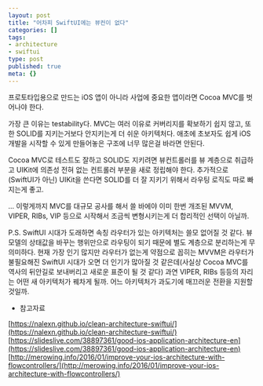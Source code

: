 ```yaml
---
layout: post
title: "어차피 SwiftUI에는 뷰컨이 없다"
categories: []
tags:
- architecture
- swiftui
type: post
published: true
meta: {}
---
```


프로토타입용으로 만드는 iOS 앱이 아니라 사업에 중요한 앱이라면 Cocoa MVC를 벗어나야 한다.

가장 큰 이유는 testability다. MVC는 여러 이유로 커버리지를 확보하기 쉽지 않고, 또한 SOLID를 지키는거보다 안지키는게 더 쉬운 아키텍처다. 애초에 초보자도 쉽게 iOS개발을 시작할 수 있게 만들어놓은 구조에 너무 많은걸 바라면 안된다.

Cocoa MVC로 테스트도 잘하고 SOLID도 지키려면 뷰컨트롤러를 뷰 계층으로 취급하고 UIKit에 의존성 전혀 없는 컨트롤러 부분을 새로 정립해야 한다. 추가적으로 (SwiftUI가 아닌) UIKit을 쓴다면 SOLID를 더 잘 지키기 위해서 라우팅 로직도 따로 빠지는게 좋고. 

... 이렇게까지 MVC를 대규모 공사를 해서 쓸 바에야 이미 한번 개조된 MVVM, VIPER, RIBs, VIP 등으로 시작해서 조금씩 변형시키는게 더 합리적인 선택이 아닐까.

P.S. SwiftUI 시대가 도래하면 속칭 라우터가 있는 아키텍처는 쓸모 없어질 것 같다. 뷰모델의 상태값을 바꾸는 행위만으로 라우팅이 되기 때문에 별도 계층으로 분리하는게 무의미하다. 현재 가장 인기 많지만 라우터가 없는게 약점으로 꼽히는 MVVM은 라우터가 불필요해진 SwiftUI 시대가 오면 더 인기가 많아질 것 같은데(사실상 Cocoa MVC를 역사의 뒤안길로 보내버리고 새로운 표준이 될 것 같다) 과연 VIPER, RIBs 등등의 자리는 어떤 새 아키텍처가 꿰차게 될까. 어느 아키텍처가 과도기에 매끄러운 전환을 지원할 것일까.

* 참고자료

[https://nalexn.github.io/clean-architecture-swiftui/](https://nalexn.github.io/clean-architecture-swiftui/)
[https://slideslive.com/38897361/good-ios-application-architecture-en](https://slideslive.com/38897361/good-ios-application-architecture-en)
[http://merowing.info/2016/01/improve-your-ios-architecture-with-flowcontrollers/](http://merowing.info/2016/01/improve-your-ios-architecture-with-flowcontrollers/)